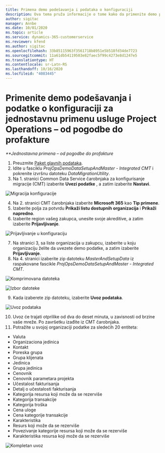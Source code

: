 ```yaml
---
title: Primena demo podešavanja i podataka o konfiguraciji
description: Ova tema pruža informacije o tome kako da primenite demo podešavanja i podatke o konfiguraciji za Project Operations.
author: sigitac
manager: Annbe
ms.date: 10/01/2020
ms.topic: article
ms.service: dynamics-365-customerservice
ms.reviewer: kfend
ms.author: sigitac
ms.openlocfilehash: 33b85115963f3561718b8951e5b518fd34de7723
ms.sourcegitcommit: 11a61db54119503e82faec5f99c4273e8d1247e5
ms.translationtype: HT
ms.contentlocale: sr-Latn-RS
ms.lasthandoff: 10/16/2020
ms.locfileid: "4083445"
---
```

# <a name="apply-demo-setup-and-configuration-data-for-project-operations-lite-deployment---deal-to-proforma-invoicing"></a>Primenite demo podešavanja i podatke o konfiguraciji za jednostavnu primenu usluge Project Operations – od pogodbe do profakture

_**Jednostavna primena – od pogodbe do profakture_

1. Preuzmite [Paket glavnih podataka](https://download.microsoft.com/download/3/4/1/341bf279-a64f-4baa-af31-ce624859b518/ProjOpsSampleSetupData%20-%20CE%20only%20CMT.zip). 
2. Idite u fasciklu *ProjOpsDemoDataSetupAndMaster - Integrated CMT* i pokrenite izvršnu datoteku *DataMigrationUtility*.
3. Na 1. stranici Common Data Service čarobnjaka za konfigurisanje migracije (CMT) izaberite **Uvezi podatke** , a zatim izaberite **Nastavi**.

![Migracija konfiguracije](./media/1ConfigurationMigration.png)

4. Na 2. stranici CMT čarobnjaka izaberite **Microsoft 365** kao **Tip primene**.
5. Izaberite polja za potvrdu **Prikaži listu dostupnih organizacija** i **Prikaži napredno**.
6. Izaberite region vašeg zakupca, unesite svoje akreditive, a zatim izaberite **Prijavljivanje**.

![Prijavljivanje u konfiguraciju](./media/2ConfigurationSignin.png)

7. Na stranici 3, sa liste organizacija u zakupcu, izaberite u koju organizaciju želite da uvezete demo podatke, a zatim izaberite **Prijavljivanje**.
8. Na 4. stranici izaberite zip datoteku *MasterAndSetupData* iz raspakovane fascikle *ProjOpsDemoDataSetupAndMaster - Integrated CMT*.

![Komprimovana datoteka](./media/3ZipFile.png)

![Izbor datoteke](./media/4SelectAFile.png)

9. Kada izaberete zip datoteku, izaberite **Uvoz podataka**.

![Uvoz podataka](./media/5ImportData.png)

10. Uvoz će trajati otprilike od dva do deset minuta, u zavisnosti od brzine vaše mreže. Po završetku izađite iz CMT čarobnjaka. 
11. Potražite u svojoj organizaciji podatke za sledećih 20 entiteta:

- Valuta
- Organizaciona jedinica
- Kontakt
- Poreska grupa
- Grupa klijenata
- Jedinica
- Grupa jedinica
- Cenovnik
- Cenovnik parametara projekta
- Učestalost fakturisanja
- Detalj o učestalosti fakturisanja
- Kategorija resursa koji može da se rezerviše
- Kategorija transakcije
- Kategorija troška
- Cena uloge
- Cena kategorije transakcije
- Karakteristika
- Resurs koji može da se rezerviše
- Povezivanje kategorije resursa koji može da se rezerviše
- Karakteristika resursa koji može da se rezerviše

![Kompletan uvoz](./media/6CompleteImport.png)
